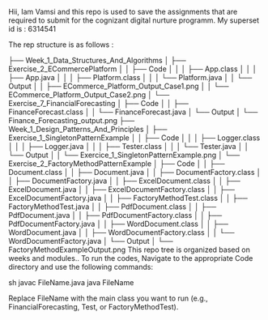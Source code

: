 Hii,
Iam Vamsi and this repo is used to save the assignments that are required to submit for the cognizant digital nurture programm.
My superset id is : 6314541

The rep structure is as follows : 


├── Week_1_Data_Structures_And_Algorithms
│   ├── Exercise_2_ECommercePlatform
│   │   ├── Code
│   │   │   ├── App.class
│   │   │   ├── App.java
│   │   │   ├── Platform.class
│   │   │   └── Platform.java
│   │   └── Output
│   │       ├── ECommerce_Platform_Output_Case1.png
│   │       └── ECommerce_Platform_Output_Case2.png
│   └── Exercise_7_FinancialForecasting
│       ├── Code
│       │   ├── FinanceForecast.class
│       │   └── FinanceForecast.java
│       └── Output
│           └── Finance_Forecasting_output.png
├── Week_1_Design_Patterns_And_Principles
│   ├── Exercise_1_SingletonPatternExample
│   │   ├── Code
│   │   │   ├── Logger.class
│   │   │   ├── Logger.java
│   │   │   ├── Tester.class
│   │   │   └── Tester.java
│   │   └── Output
│   │       └── Exercice_1_SingletonPatternExample.png
│   └── Exercise_2_FactoryMethodPatternExample
│       ├── Code
│       │   ├── Document.class
│       │   ├── Document.java
│       │   ├── DocumentFactory.class
│       │   ├── DocumentFactory.java
│       │   ├── ExcelDocument.class
│       │   ├── ExcelDocument.java
│       │   ├── ExcelDocumentFactory.class
│       │   ├── ExcelDocumentFactory.java
│       │   ├── FactoryMethodTest.class
│       │   ├── FactoryMethodTest.java
│       │   ├── PdfDocument.class
│       │   ├── PdfDocument.java
│       │   ├── PdfDocumentFactory.class
│       │   ├── PdfDocumentFactory.java
│       │   ├── WordDocument.class
│       │   ├── WordDocument.java
│       │   ├── WordDocumentFactory.class
│       │   └── WordDocumentFactory.java
│       └── Output
│           └── FactoryMethodExampleOutput.png
This repo tree is organized based on weeks and modules..
To run the codes,
Navigate to the appropriate Code directory and use the following commands:

sh
javac FileName.java
java FileName


Replace FileName with the main class you want to run (e.g., FinancialForecasting, Test, or FactoryMethodTest).
